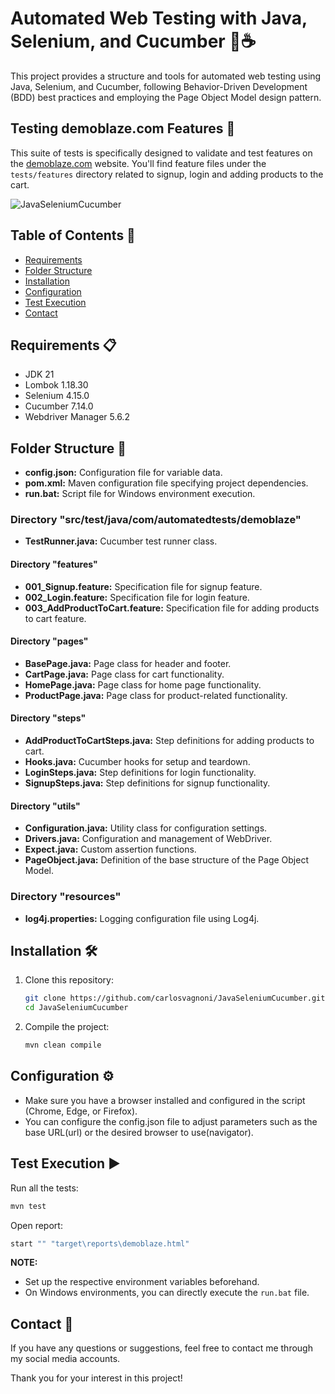 # Automated Web Testing with Java, Selenium, and Cucumber 🤖☕

This project provides a structure and tools for automated web testing using Java, Selenium, and Cucumber, following Behavior-Driven Development (BDD) best practices and employing the Page Object Model design pattern.

## Testing demoblaze.com Features 🧪

This suite of tests is specifically designed to validate and test features on the [demoblaze.com](https://www.demoblaze.com) website. You'll find feature files under the `tests/features` directory related to signup, login and adding products to the cart.

![JavaSeleniumCucumber](https://github.com/carlosvagnoni/JavaSeleniumCucumber/assets/106275103/73d6bb26-c86a-4ddc-8e1b-a9c376de3796)

## Table of Contents 📑
- [Requirements](#requirements-)
- [Folder Structure](#folder-structure-)
- [Installation](#installation-)
- [Configuration](#configuration-)
- [Test Execution](#test-execution-)
- [Contact](#contact-)

## Requirements 📋

- JDK 21
- Lombok 1.18.30
- Selenium 4.15.0
- Cucumber 7.14.0
- Webdriver Manager 5.6.2

## Folder Structure 📂

- **config.json:** Configuration file for variable data.
- **pom.xml:** Maven configuration file specifying project dependencies.
- **run.bat:** Script file for Windows environment execution.

### Directory "src/test/java/com/automatedtests/demoblaze"

- **TestRunner.java:** Cucumber test runner class.
  
#### Directory "features"

- **001_Signup.feature:** Specification file for signup feature.
- **002_Login.feature:** Specification file for login feature.
- **003_AddProductToCart.feature:** Specification file for adding products to cart feature.

#### Directory "pages"

- **BasePage.java:** Page class for header and footer.
- **CartPage.java:** Page class for cart functionality.
- **HomePage.java:** Page class for home page functionality.
- **ProductPage.java:** Page class for product-related functionality.

#### Directory "steps"

- **AddProductToCartSteps.java:** Step definitions for adding products to cart.
- **Hooks.java:** Cucumber hooks for setup and teardown.
- **LoginSteps.java:** Step definitions for login functionality.
- **SignupSteps.java:** Step definitions for signup functionality.

#### Directory "utils"

- **Configuration.java:** Utility class for configuration settings.
- **Drivers.java:** Configuration and management of WebDriver.
- **Expect.java:** Custom assertion functions.
- **PageObject.java:** Definition of the base structure of the Page Object Model.

### Directory "resources"

- **log4j.properties:** Logging configuration file using Log4j.

## Installation 🛠️

1. Clone this repository:

    ```bash
    git clone https://github.com/carlosvagnoni/JavaSeleniumCucumber.git
    cd JavaSeleniumCucumber
    ```

2. Compile the project:

    ```bash
    mvn clean compile
    ```

## Configuration ⚙️

- Make sure you have a browser installed and configured in the script (Chrome, Edge, or Firefox).
- You can configure the config.json file to adjust parameters such as the base URL(url) or the desired browser to use(navigator).

## Test Execution ▶️

Run all the tests:

```bash
mvn test
```

Open report:

```bash
start "" "target\reports\demoblaze.html"
```

**NOTE:**

- Set up the respective environment variables beforehand.
- On Windows environments, you can directly execute the `run.bat` file.

## Contact 📧

If you have any questions or suggestions, feel free to contact me through my social media accounts.

Thank you for your interest in this project!
